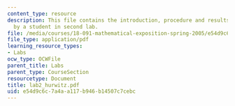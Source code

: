 ```yaml
---
content_type: resource
description: This file contains the introduction, procedure and results conducted
  by a student in second lab.
file: /media/courses/18-091-mathematical-exposition-spring-2005/e54d9c6c7a4aa117b946b14507c7cebc_lab2_hurwitz.pdf
file_type: application/pdf
learning_resource_types:
- Labs
ocw_type: OCWFile
parent_title: Labs
parent_type: CourseSection
resourcetype: Document
title: lab2_hurwitz.pdf
uid: e54d9c6c-7a4a-a117-b946-b14507c7cebc
---
```


